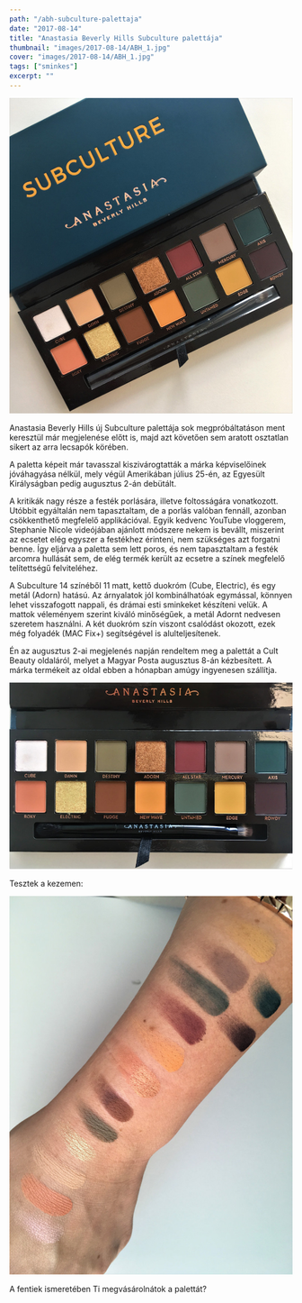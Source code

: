 ```yaml
---
path: "/abh-subculture-palettaja"
date: "2017-08-14"
title: "Anastasia Beverly Hills Subculture palettája"
thumbnail: "images/2017-08-14/ABH_1.jpg"
cover: "images/2017-08-14/ABH_1.jpg"
tags: ["sminkes"]
excerpt: ""
---
```


![ABH](images/2017-08-14/ABH_1.jpg)

Anastasia Beverly Hills új Subculture palettája sok megpróbáltatáson ment keresztül már megjelenése előtt is, majd azt követően sem aratott osztatlan sikert az arra lecsapók körében.

A paletta képeit már tavasszal kiszivárogtatták a márka képviselőinek jóváhagyása nélkül, mely végül Amerikában július 25-én, az Egyesült Királyságban pedig augusztus 2-án debütált.

A kritikák nagy része a festék porlására, illetve foltosságára vonatkozott. Utóbbit egyáltalán nem tapasztaltam, de a porlás valóban fennáll, azonban csökkenthető megfelelő applikációval. Egyik kedvenc YouTube vloggerem, Stephanie Nicole videójában ajánlott módszere nekem is bevállt, miszerint az ecsetet elég egyszer a festékhez érinteni, nem szükséges azt forgatni benne. Így eljárva a paletta sem lett poros, és nem tapasztaltam a festék arcomra hullását sem, de elég termék került az ecsetre a színek megfelelő telítettségű felviteléhez.

A Subculture 14 színéből 11 matt, kettő duokróm (Cube, Electric), és egy metál (Adorn) hatású. Az árnyalatok jól kombinálhatóak egymással, könnyen lehet visszafogott nappali, és drámai esti sminkeket készíteni velük. A mattok véleményem szerint kiváló minőségűek, a metál Adornt nedvesen szeretem használni. A két duokróm szín viszont csalódást okozott, ezek még folyadék (MAC Fix+) segítségével is alulteljesítenek.

Én az augusztus 2-ai megjelenés napján rendeltem meg a palettát a Cult Beauty oldaláról, melyet a Magyar Posta augusztus 8-án kézbesített. A márka termékeit az oldal ebben a hónapban amúgy ingyenesen szállítja.

![ABH](images/2017-08-14/ABH_2.jpg)

Tesztek a kezemen:

![ABH](images/2017-08-14/ABH_3.jpg)

A fentiek ismeretében Ti megvásárolnátok a palettát?
